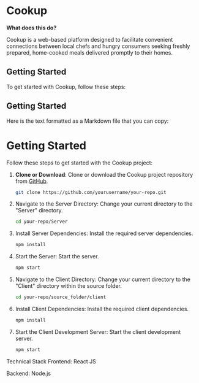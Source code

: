 # Cookup

**What does this do?**

Cookup is a web-based platform designed to facilitate convenient connections between local chefs and hungry consumers seeking freshly prepared, home-cooked meals delivered promptly to their homes.

## Getting Started
To get started with Cookup, follow these steps: 
## Getting Started
Here is the text formatted as a Markdown file that you can copy:

# Getting Started 

Follow these steps to get started with the Cookup project:

1. **Clone or Download**: Clone or download the Cookup project repository from [GitHub](https://github.com/yourusername/your-repo.git).

    ```bash
    git clone https://github.com/yourusername/your-repo.git 
    ```

2. Navigate to the Server Directory: Change your current directory to the "Server" directory.

    ```bash
    cd your-repo/Server
    ```

3. Install Server Dependencies: Install the required server dependencies.

    ```bash
    npm install
    ```

4. Start the Server: Start the server.

    ```bash 
    npm start
    ```

5. Navigate to the Client Directory: Change your current directory to the "Client" directory within the source folder.

    ```bash
    cd your-repo/source_folder/client
    ```

6. Install Client Dependencies: Install the required client dependencies.

    ```bash
    npm install
    ```

7. Start the Client Development Server: Start the client development server.

    ```bash
    npm start
    ```

Technical Stack
Frontend: React JS

Backend: Node.js
